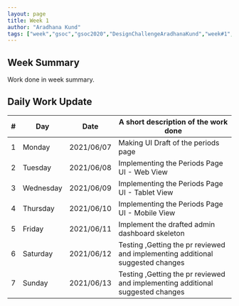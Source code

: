 ```yaml
---
layout: page
title: Week 1
author: "Aradhana Kund"
tags: ["week","gsoc","gsoc2020","DesignChallengeAradhanaKund","week#1","eval#1"]
---
```


## Week Summary

 
Work done in week summary.

## Daily Work Update

|\#|Day|Date|A short description of the work done|  
|---	|---	|---	|---	|  
|1   	| Monday 	|   2021/06/07	| Making UI Draft of the periods page |  
|2   	| Tuesday  	|   2021/06/08	| 	Implementing the Periods Page UI - Web View |  
|3   	| Wednesday  	|  2021/06/09 	| Implementing the Periods Page UI - Tablet View |  
|4   	| Thursday  	|   2021/06/10	| Implementing the Periods Page UI - Mobile View |  
|5   	| Friday  	|   2021/06/11	| Implement the drafted admin dashboard skeleton |  
|6   	| Saturday  	|   2021/06/12	| Testing ,Getting the pr reviewed and implementing additional suggested changes |  
|7   	| Sunday  	|   2021/06/13	| Testing ,Getting the pr reviewed and implementing additional suggested changes |  
